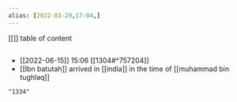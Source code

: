 ```yaml
---
alias: [2022-03-29,17:04,]
---
```

[[]]
table of content
```toc
```

- [[2022-06-15]] 15:06 [[1304#^757204]]
- [[Ibn batutah]] arrived in [[india]] in the time of [[muhammad bin tughlaq]]


```query
"1334"
```